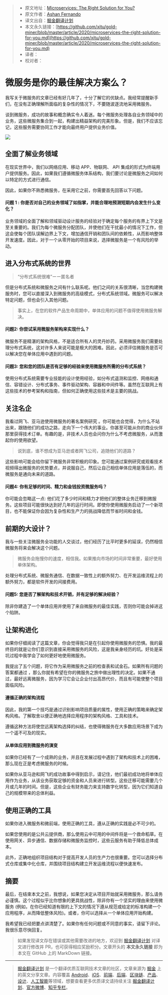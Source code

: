> * 原文地址：[Microservices: The Right Solution for You?](https://blog.bitsrc.io/microservices-the-right-solution-for-you-869e916ded09)
> * 原文作者：[Ashan Fernando](https://medium.com/@ashan.fernando)
> * 译文出自：[掘金翻译计划](https://github.com/xitu/gold-miner)
> * 本文永久链接：[https://github.com/xitu/gold-miner/blob/master/article/2020/microservices-the-right-solution-for-you.md](https://github.com/xitu/gold-miner/blob/master/article/2020/microservices-the-right-solution-for-you.md)
> * 译者：
> * 校对者：

# 微服务是你的最佳解决方案么？

我写关于微服务的文章已经有好几年了，十分了解它的优缺点。我经常提醒新手们，在没有正确理解所面临的复杂性的情况下，不要随波逐流地采用微服务。

谈到微服务，成功的故事和概念确实令人着迷。每个微服务处理各自业务领域中的业务，这些微服务集合到一起，构建出精益架构的完美形象。但是，我们不应该忘记，这些服务需要协同工作才能向最终用户提供业务价值。

![](https://cdn-images-1.medium.com/max/2560/1*H5vA_7yhd8zq7F8ZfmAkFg.jpeg)

## 全面了解业务领域

在现实世界中，我们以网络应用、移动 APP、物联网、 API 集成的形式为终端用户提供服务。因此，如果我们遵循微服务体系结构，我们要讨论是微服务之间如何以特定的方式进行通信。

因此，如果你不熟悉微服务，在采用它之前，你需要首先回答以下问题。

#### 问题 1 :  你是否对自己的业务领域了如指掌，并能合理地预测短期内会发生什么变化？

业务领域的全面了解和领域驱动设计服务的经验对于确定每个服务的有界上下文是至关重要的。我们为每个微服务分配团队，并使他们在干扰最小的情况下工作，但这会使每个团队误解边界上下文，增加通信开销和团队间的依赖性，从而影响整体开发速度。因此，对于一个从零开始的项目来说，选择微服务是一个有风险的举动。

## 进入分布式系统的世界

> “分布式系统很难”ーー匿名者

但是分布式系统和微服务之间有什么联系呢。他们之间的关系很清晰，当您构建微服务时，您可以直接深入到微服务的高级模式，分布式系统领域。微服务可以解决特定问题，但也会引入其他问题。

> 事实上，在您的软件产品生命周期中，单体应用的问题不值得使用微服务解决。

#### 问题2: 你尝试采用微服务架构来实现什么？

微服务不是精湛的架构风格，不是适合所有人的灵丹妙药。采用微服务我们需要处理分布式系统，这对许多人来说可能是极大的困难。因此，必须评估微服务是否可以解决您在单体应用中遇到的问题。

#### 问题3: 您和您的团队是否有足够的经验来使用微服务所需的分布式系统？

使用分布式系统需要专业技能的设计使用经验，如分布式遥测和监控、网络和通信、容错设计、分布式事务、事件驱动架构、容器和中间件等。虽然在互联网上有这些技术的参考架构和指南，但如何正确使用这些技术是主要的挑战。

## 关注名企

我看过网飞、亚马逊使用微服务的著名案例研究 。你可能也会觉得，为什么不站出来，跟随他们的成功之路，走向下一个伟大的事业。你甚至可能从你的商业伙伴那里获得技术订单。有趣的是，非技术人员也会问你为什么不考虑微服务，从而激起你的使用欲望。

> 说到底，谁不想成为亚马逊或者网飞公司，追随他们的道路？

这些影响可能会给你留下微服务非常积极的印象。您可能通过案例研究或观看技术视频得出微服务的优势要点，并说服自己，然后让自己相信单体应用是落伍的，而微服务是通向未来的道路。

#### 问题4: 你有足够的时间、精力和金钱投资微服务吗？

你可能会忽略这一点: 他们花了多少时间和精力才把他们的整体业务迁移到微服务。这些项目可能很快达到好几年的运行时间。即使你使用微服务启动了一个新项目，也不能保证你会因为复杂性和生产力的挑战降低而节省时间和金钱。

## 前期的大设计？

我与一些关注微服务全功能的人交谈过，他们经历了比平时更多的延误，仍然相信微服务将来会解决这个问题。

> 微服务会拖慢你的速度，相信我。如果推向市场的时间非常重要，最好使用单体架构。

处理分布式系统、微服务通信、在数据一致性上的额外努力、在开发运维流程上的额外努力，都是软件开发的间接费用。

#### 问题5: 您是否了解架构和技术开销，并有足够的解决经验？

除非你建造了一个单体应用并使用了来自微服务的最佳实践，否则你可能会掉进这个陷阱。

## 让架构进化

如果你仔细阅读了这篇文章，你会觉得我只是在引起你使用微服务的恐惧。我的最终目的就是让你们意识到直接采用微服务的风险，这是我亲身经历的坑。好处是采坑过程中我学会了如何更好地使用微服务。

我提出了五个问题，将它作为采用微服务之前的检查表和试金石。如果所有问题的答案都通过 ，那么你就有希望在你的微服务之旅中做出理性的决定。如果不通过，最好远离微服务，因为学习它会让企业付出高昂代价，而且有可能使整个项目面临风险。

#### 遵循正确的架构流程

因此，我的第一个技巧是通过识别影响项目质量的属性，使用正确的策略来确定架构风格。了解取舍以便正确地选择应用程序的架构风格、工具和技术。

遵循这种方法将使您远离架构选择的纠结，也使得微服务在大多数应用场景下成为一个遥不可及的现实。

#### 从单体应用到微服务的演变

如果你已经有了一个成熟的业务，并且在发展过程中遇到了架构和技术上的困难，那么现在正是考虑微服务的时候。

如果你从亚马逊和网飞的成功故事中得到启示，请记住，他们最初成功地将单体应用作为业务，从该业务获取足够的资金和人员来进行转型。这些迁移可能需要几个月或几年的时间。但是，这些企业有财务能力来支持数字化转型，因为它们知道自己的规模带来的总体利益。

## 使用正确的工具

如果你进入微服务和微前端，使用正确的工具，遵从正确的实践是必不可少的。

如果您使用的是公共云提供商，那么使用云中可用的中间件将是一个救命稻草。在使用网关、异步通信、数据存储和微服务监控时，这些云服务有助于降低总体成本。

此外，正确地组织项目结构对于提高开发人员的生产力也很重要。您可以选择分布式仓库或集中化仓库，并围绕项目结构建立开发运维流程以便快速发布。

## 摘要

最后，在结束本文之前，我想说，如果您决定从项目开始就采用微服务，那么请务必谨慎。这个过程似乎比你想象的更具挑战性，除非你有一个坚实的理由来使用微服务 (例如，在你已经知道有限的上下文的情况下遵从规范或给定的标准构建一个应用程序，从而降低整体风险)。或者，你可以选择从一个单体应用开始构建。

我希望我已经把要点讲清楚了。如果你有任何问题或不同意的事实，请留下评论。我很乐意尽快回复。

> 如果发现译文存在错误或其他需要改进的地方，欢迎到 [掘金翻译计划](https://github.com/xitu/gold-miner) 对译文进行修改并 PR，也可获得相应奖励积分。文章开头的 **本文永久链接** 即为本文在 GitHub 上的 MarkDown 链接。

---

> [掘金翻译计划](https://github.com/xitu/gold-miner) 是一个翻译优质互联网技术文章的社区，文章来源为 [掘金](https://juejin.im) 上的英文分享文章。内容覆盖 [Android](https://github.com/xitu/gold-miner#android)、[iOS](https://github.com/xitu/gold-miner#ios)、[前端](https://github.com/xitu/gold-miner#前端)、[后端](https://github.com/xitu/gold-miner#后端)、[区块链](https://github.com/xitu/gold-miner#区块链)、[产品](https://github.com/xitu/gold-miner#产品)、[设计](https://github.com/xitu/gold-miner#设计)、[人工智能](https://github.com/xitu/gold-miner#人工智能)等领域，想要查看更多优质译文请持续关注 [掘金翻译计划](https://github.com/xitu/gold-miner)、[官方微博](http://weibo.com/juejinfanyi)、[知乎专栏](https://zhuanlan.zhihu.com/juejinfanyi)。
